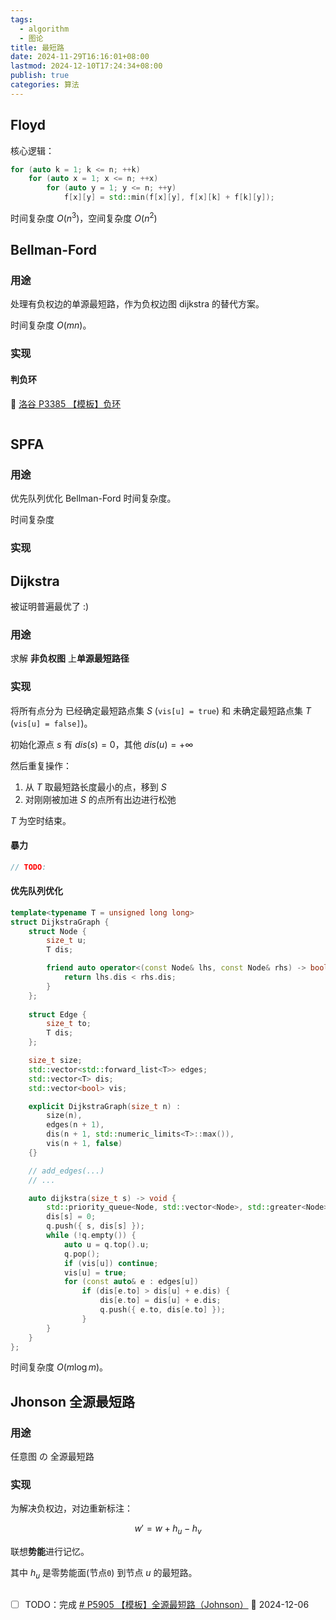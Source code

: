 ```yaml
---
tags:
  - algorithm
  - 图论
title: 最短路
date: 2024-11-29T16:16:01+08:00
lastmod: 2024-12-10T17:24:34+08:00
publish: true
categories: 算法
---
```


## Floyd

核心逻辑：

```cpp
for (auto k = 1; k <= n; ++k)
	for (auto x = 1; x <= n; ++x)
		for (auto y = 1; y <= n; ++y)
			f[x][y] = std::min(f[x][y], f[x][k] + f[k][y]);
```

时间复杂度 $O(n^3)$，空间复杂度 $O(n^2)$

## Bellman-Ford

### 用途

处理有负权边的单源最短路，作为负权边图 dijkstra 的替代方案。

时间复杂度 $O(mn)$。
### 实现

#### 判负环

 🔗 [洛谷 P3385 【模板】负环](https://www.luogu.com.cn/problem/P3385)
 
```cpp

```

## SPFA

### 用途

优先队列优化 Bellman-Ford 时间复杂度。

时间复杂度
### 实现


## Dijkstra

被证明普遍最优了 :)
### 用途

求解 **非负权图** 上**单源最短路径**

### 实现

将所有点分为 已经确定最短路点集 $S$ (`vis[u] = true`) 和 未确定最短路点集 $T$ (`vis[u] = false]`)。

初始化源点 $s$ 有 $dis(s) = 0$，其他 $dis(u) = +\infty$ 

然后重复操作：
1. 从 $T$ 取最短路长度最小的点，移到 $S$
2. 对刚刚被加进 $S$ 的点所有出边进行松弛

$T$ 为空时结束。

#### 暴力

```cpp
// TODO:
```
#### 优先队列优化

```cpp
template<typename T = unsigned long long>
struct DijkstraGraph {
	struct Node {
		size_t u;
		T dis;

		friend auto operator<(const Node& lhs, const Node& rhs) -> bool {
			return lhs.dis < rhs.dis;
		}
	};
	
	struct Edge {
		size_t to;
		T dis;
	};

	size_t size;
	std::vector<std::forward_list<T>> edges;
	std::vector<T> dis;
	std::vector<bool> vis;

	explicit DijkstraGraph(size_t n) : 
		size(n),
		edges(n + 1), 
		dis(n + 1, std::numeric_limits<T>::max()), 
		vis(n + 1, false) 
	{}

	// add_edges(...)
	// ...

	auto dijkstra(size_t s) -> void {
		std::priority_queue<Node, std::vector<Node>, std::greater<Node>> q; // subset of $T$
		dis[s] = 0;
		q.push({ s, dis[s] });
		while (!q.empty()) {
			auto u = q.top().u;
			q.pop();
			if (vis[u]) continue;
			vis[u] = true;
			for (const auto& e : edges[u])
				if (dis[e.to] > dis[u] + e.dis) {
					dis[e.to] = dis[u] + e.dis;
					q.push({ e.to, dis[e.to] });
				}
		}
	}
};
```

时间复杂度 $O(m\log{m})$。

## Jhonson 全源最短路

### 用途

任意图 の 全源最短路
### 实现

为解决负权边，对边重新标注：

$$
w' = w + h_u - h_v
$$

联想**势能**进行记忆。

其中 $h_u$ 是零势能面(节点`0`) 到节点 $u$ 的最短路。 

```cpp

```

- [ ] TODO：完成 [# P5905 【模板】全源最短路（Johnson）](https://www.luogu.com.cn/problem/P5905) 📅 2024-12-06 


